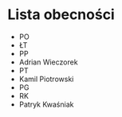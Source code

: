 ﻿# Lista obecności

- PO
- ŁT
- PP
- Adrian Wieczorek
- PT
- Kamil Piotrowski
- PG
- RK
- Patryk Kwaśniak
